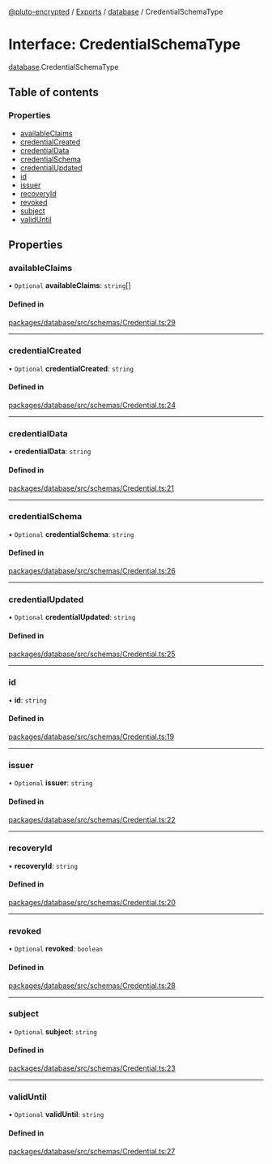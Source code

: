 [@pluto-encrypted](../README.md) / [Exports](../modules.md) / [database](../modules/database.md) / CredentialSchemaType

# Interface: CredentialSchemaType

[database](../modules/database.md).CredentialSchemaType

## Table of contents

### Properties

- [availableClaims](database.CredentialSchemaType.md#availableclaims)
- [credentialCreated](database.CredentialSchemaType.md#credentialcreated)
- [credentialData](database.CredentialSchemaType.md#credentialdata)
- [credentialSchema](database.CredentialSchemaType.md#credentialschema)
- [credentialUpdated](database.CredentialSchemaType.md#credentialupdated)
- [id](database.CredentialSchemaType.md#id)
- [issuer](database.CredentialSchemaType.md#issuer)
- [recoveryId](database.CredentialSchemaType.md#recoveryid)
- [revoked](database.CredentialSchemaType.md#revoked)
- [subject](database.CredentialSchemaType.md#subject)
- [validUntil](database.CredentialSchemaType.md#validuntil)

## Properties

### availableClaims

• `Optional` **availableClaims**: `string`[]

#### Defined in

[packages/database/src/schemas/Credential.ts:29](https://github.com/atala-community-projects/pluto-encrypted/blob/8af5bee/packages/database/src/schemas/Credential.ts#L29)

___

### credentialCreated

• `Optional` **credentialCreated**: `string`

#### Defined in

[packages/database/src/schemas/Credential.ts:24](https://github.com/atala-community-projects/pluto-encrypted/blob/8af5bee/packages/database/src/schemas/Credential.ts#L24)

___

### credentialData

• **credentialData**: `string`

#### Defined in

[packages/database/src/schemas/Credential.ts:21](https://github.com/atala-community-projects/pluto-encrypted/blob/8af5bee/packages/database/src/schemas/Credential.ts#L21)

___

### credentialSchema

• `Optional` **credentialSchema**: `string`

#### Defined in

[packages/database/src/schemas/Credential.ts:26](https://github.com/atala-community-projects/pluto-encrypted/blob/8af5bee/packages/database/src/schemas/Credential.ts#L26)

___

### credentialUpdated

• `Optional` **credentialUpdated**: `string`

#### Defined in

[packages/database/src/schemas/Credential.ts:25](https://github.com/atala-community-projects/pluto-encrypted/blob/8af5bee/packages/database/src/schemas/Credential.ts#L25)

___

### id

• **id**: `string`

#### Defined in

[packages/database/src/schemas/Credential.ts:19](https://github.com/atala-community-projects/pluto-encrypted/blob/8af5bee/packages/database/src/schemas/Credential.ts#L19)

___

### issuer

• `Optional` **issuer**: `string`

#### Defined in

[packages/database/src/schemas/Credential.ts:22](https://github.com/atala-community-projects/pluto-encrypted/blob/8af5bee/packages/database/src/schemas/Credential.ts#L22)

___

### recoveryId

• **recoveryId**: `string`

#### Defined in

[packages/database/src/schemas/Credential.ts:20](https://github.com/atala-community-projects/pluto-encrypted/blob/8af5bee/packages/database/src/schemas/Credential.ts#L20)

___

### revoked

• `Optional` **revoked**: `boolean`

#### Defined in

[packages/database/src/schemas/Credential.ts:28](https://github.com/atala-community-projects/pluto-encrypted/blob/8af5bee/packages/database/src/schemas/Credential.ts#L28)

___

### subject

• `Optional` **subject**: `string`

#### Defined in

[packages/database/src/schemas/Credential.ts:23](https://github.com/atala-community-projects/pluto-encrypted/blob/8af5bee/packages/database/src/schemas/Credential.ts#L23)

___

### validUntil

• `Optional` **validUntil**: `string`

#### Defined in

[packages/database/src/schemas/Credential.ts:27](https://github.com/atala-community-projects/pluto-encrypted/blob/8af5bee/packages/database/src/schemas/Credential.ts#L27)
